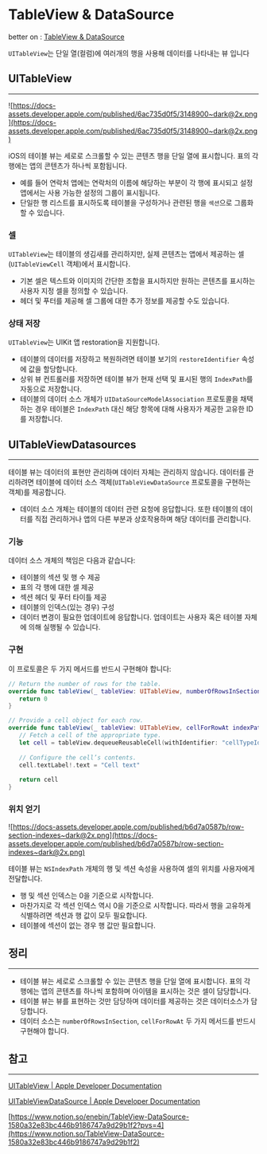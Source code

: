 # TableView & DataSource

better on : [TableView & DataSource](https://www.notion.so/TableView-DataSource-1580a32e83bc446b9186747a9d29b1f2) 

`UITableView`는 단일 열(컬럼)에 여러개의 행을 사용해 데이터를 나타내는 뷰 입니다

## UITableView

---

![https://docs-assets.developer.apple.com/published/6ac735d0f5/3148900~dark@2x.png](https://docs-assets.developer.apple.com/published/6ac735d0f5/3148900~dark@2x.png)

iOS의 테이블 뷰는 세로로 스크롤할 수 있는 콘텐츠 행을 단일 열에 표시합니다. 표의 각 행에는 앱의 콘텐츠가 하나씩 포함됩니다. 

- 예를 들어 연락처 앱에는 연락처의 이름에 해당하는 부분이 각 행에 표시되고 설정 앱에서는 사용 가능한 설정의 그룹이 표시됩니다.
- 단일한 행 리스트를 표시하도록 테이블을 구성하거나 관련된 행을 `섹션`으로 그룹화할 수 있습니다.

### 셀

`UITableView`는 테이블의 생김새를 관리하지만, 실제 콘텐츠는 앱에서 제공하는 셀(`UITableViewCell` 객체)에서 표시합니다. 

- 기본 셀은 텍스트와 이미지의 간단한 조합을 표시하지만 원하는 콘텐츠를 표시하는 사용자 지정 셀을 정의할 수 있습니다.
- 헤더 및 푸터를 제공해 셀 그룹에 대한 추가 정보를 제공할 수도 있습니다.

### 상태 저장

`UITableView`는 UIKit 앱 restoration을 지원합니다. 

- 테이블의 데이터를 저장하고 복원하려면 테이블 보기의 `restoreIdentifier` 속성에 값을 할당합니다.
- 상위 뷰 컨트롤러를 저장하면 테이블 뷰가 현재 선택 및 표시된 행의 `IndexPath`를 자동으로 저장합니다.
- 테이블의 데이터 소스 개체가 `UIDataSourceModelAssociation` 프로토콜을 채택하는 경우 테이블은 `IndexPath` 대신 해당 항목에 대해 사용자가 제공한 고유한 ID를 저장합니다.

## UITableViewDatasources

---

테이블 뷰는 데이터의 표현만 관리하며 데이터 자체는 관리하지 않습니다. 데이터를 관리하려면 테이블에 데이터 소스 객체(`UITableViewDataSource` 프로토콜을 구현하는 객체)를 제공합니다. 

- 데이터 소스 개체는 테이블의 데이터 관련 요청에 응답합니다. 또한 테이블의 데이터를 직접 관리하거나 앱의 다른 부분과 상호작용하며 해당 데이터를 관리합니다.

### 기능

데이터 소스 개체의 책임은 다음과 같습니다:

- 테이블의 섹션 및 행 수 제공
- 표의 각 행에 대한 셀 제공
- 섹션 헤더 및 푸터 타이틀 제공
- 테이블의 인덱스(있는 경우) 구성
- 데이터 변경이 필요한 업데이트에 응답합니다. 업데이트는 사용자 혹은 테이블 자체에 의해 실행될 수 있습니다.

### 구현

이 프로토콜은 두 가지 메서드를 반드시 구현해야 합니다:

```swift
// Return the number of rows for the table.     
override func tableView(_ tableView: UITableView, numberOfRowsInSection section: Int) -> Int {
   return 0
}

// Provide a cell object for each row.
override func tableView(_ tableView: UITableView, cellForRowAt indexPath: IndexPath) -> UITableViewCell {
   // Fetch a cell of the appropriate type.
   let cell = tableView.dequeueReusableCell(withIdentifier: "cellTypeIdentifier", for: indexPath)
   
   // Configure the cell’s contents.
   cell.textLabel!.text = "Cell text"
       
   return cell
}
```

### 위치 얻기

![https://docs-assets.developer.apple.com/published/b6d7a0587b/row-section-indexes~dark@2x.png](https://docs-assets.developer.apple.com/published/b6d7a0587b/row-section-indexes~dark@2x.png)

테이블 뷰는 `NSIndexPath` 개체의 행 및 섹션 속성을 사용하여 셀의 위치를 사용자에게 전달합니다.

- 행 및 섹션 인덱스는 0을 기준으로 시작합니다.
- 마찬가지로 각 섹션 인덱스 역시 0을 기준으로 시작합니다. 따라서 행을 고유하게 식별하려면 섹션과 행 값이 모두 필요합니다.
- 테이블에 섹션이 없는 경우 행 값만 필요합니다.

## 정리

---

- 테이블 뷰는 세로로 스크롤할 수 있는 콘텐츠 행을 단일 열에 표시합니다. 표의 각 행에는 앱의 콘텐츠를 하나씩 포함하며 아이템을 표시하는 것은 셀이 담당합니다.
- 테이블 뷰는 뷰를 표현하는 것만 담당하며 데이터를 제공하는 것은 데이터소스가 담당합니다.
- 데이터 소스는 `numberOfRowsInSection`, `cellForRowAt` 두 가지 메서드를 반드시 구현해야 합니다.

## 참고

---

[UITableView | Apple Developer Documentation](https://developer.apple.com/documentation/uikit/uitableview)

[UITableViewDataSource | Apple Developer Documentation](https://developer.apple.com/documentation/uikit/uitableviewdatasource)

[https://www.notion.so/enebin/TableView-DataSource-1580a32e83bc446b9186747a9d29b1f2?pvs=4](https://www.notion.so/TableView-DataSource-1580a32e83bc446b9186747a9d29b1f2)